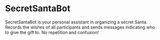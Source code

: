 # SecretSantaBot
SecretSantaBot is your personal assistant in organizing a secret Santa. Records the wishes of all participants and sends messages indicating who to give the gift to. No repetition and confusion!
